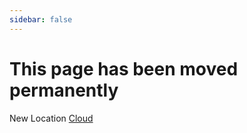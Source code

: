 ```yaml
---
sidebar: false
---
```


# This page has been moved permanently

New Location [Cloud](/cloud/getting-started)